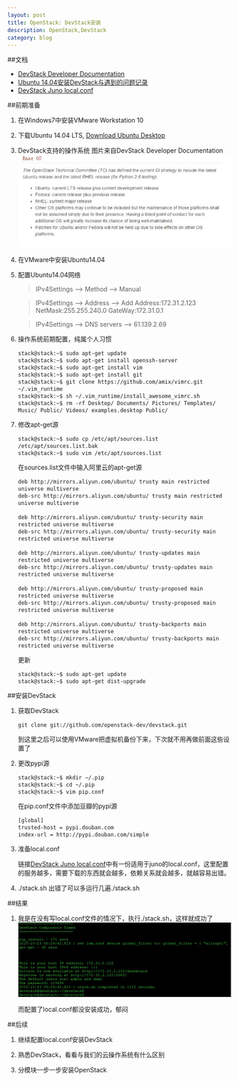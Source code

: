 ```yaml
---
layout: post
title: OpenStack: DevStack安装
description: OpenStack,DevStack
category: blog
---
```


##文档
* [DevStack Developer Documentation](http://docs.openstack.org/developer/devstack/)
* [Ubuntu 14.04安装DevStack与遇到的问题记录](http://www.cnblogs.com/Security-Darren/p/3937104.html)
* [DevStack Juno local.conf](https://github.com/thefossgeek/devstack_juno_local_conf/blob/master/local.conf)

##前期准备
1. 在Windows7中安装VMware Workstation 10

2. 下载Ubuntu 14.04 LTS, [Download Ubuntu Desktop](http://www.ubuntu.com/download/desktop)

3. DevStack支持的操作系统
    图片来自DevStack Developer Documentation
    ![BaseOS](/images/2015-10-23-DevStack/BaseOS.jpg)

4. 在VMware中安装Ubuntu14.04

5. 配置Ubuntu14.04网络
    
    > IPv4Settings --> Method --> Manual
    
    > IPv4Settings --> Address --> Add Address:172.31.2.123 NetMask:255.255.240.0 GateWay:172.31.0.1

    > IPv4Settings --> DNS servers --> 61.139.2.69

6. 操作系统前期配置，纯属个人习惯
    
    ```
    stack@stack:~$ sudo apt-get update
    stack@stack:~$ sudo apt-get install openssh-server
    stack@stack:~$ sudo apt-get install vim
    stack@stack:~$ sudo apt-get install git
    stack@stack:~$ git clone https://github.com/amix/vimrc.git ~/.vim_runtime
    stack@stack:~$ sh ~/.vim_runtime/install_awesome_vimrc.sh
    stack@stack:~$ rm -rf Desktop/ Documents/ Pictures/ Templates/ Music/ Public/ Videos/ examples.desktop Public/
    ```

7. 修改apt-get源

    ```
    stack@stack:~$ sudo cp /etc/apt/sources.list /etc/apt/sources.list.bak
    stack@stack:~$ sudo vim /etc/apt/sources.list
    ```

    在sources.list文件中输入阿里云的apt-get源

    ```
    deb http://mirrors.aliyun.com/ubuntu/ trusty main restricted universe multiverse
    deb-src http://mirrors.aliyun.com/ubuntu/ trusty main restricted universe multiverse

    deb http://mirrors.aliyun.com/ubuntu/ trusty-security main restricted universe multiverse
    deb-src http://mirrors.aliyun.com/ubuntu/ trusty-security main restricted universe multiverse
    
    deb http://mirrors.aliyun.com/ubuntu/ trusty-updates main restricted universe multiverse
    deb-src http://mirrors.aliyun.com/ubuntu/ trusty-updates main restricted universe multiverse
    
    deb http://mirrors.aliyun.com/ubuntu/ trusty-proposed main restricted universe multiverse
    deb-src http://mirrors.aliyun.com/ubuntu/ trusty-proposed main restricted universe multiverse
    
    deb http://mirrors.aliyun.com/ubuntu/ trusty-backports main restricted universe multiverse
    deb-src http://mirrors.aliyun.com/ubuntu/ trusty-backports main restricted universe multiverse
    ```

    更新

    ```
    stack@stack:~$ sudo apt-get update
    stack@stack:~$ sudo apt-get dist-upgrade
    ```

##安装DevStack
1. 获取DevStack

    ```
    git clone git://github.com/openstack-dev/devstack.git
    ```

    到这里之后可以使用VMware把虚拟机备份下来，下次就不用再做前面这些设置了

2. 更改pypi源

    ```
    stack@stack:~$ mkdir ~/.pip
    stack@stack:~$ cd ~/.pip
    stack@stack:~$ vim pip.conf
    ```

    在pip.conf文件中添加豆瓣的pypi源

    ```
    [global]
    trusted-host = pypi.douban.com
    index-url = http://pypi.douban.com/simple
    ```

3. 准备local.conf

    链接[DevStack Juno local.conf](https://github.com/thefossgeek/devstack_juno_local_conf/blob/master/local.conf)中有一份适用于juno的local.conf，这里配置的服务越多，需要下载的东西就会越多，依赖关系就会越多，就越容易出错。

4. ./stack.sh
    出错了可以多运行几遍./stack.sh

##结果
1. 我是在没有写local.conf文件的情况下，执行./stack.sh，这样就成功了
    ![Success](/images/2015-10-23-DevStack/Success.jpg)

    而配置了local.conf都没安装成功，郁闷

##后续
1. 继续配置local.conf安装DevStack

2. 熟悉DevStack，看看与我们的云操作系统有什么区别

3. 分模块一步一步安装OpenStack
